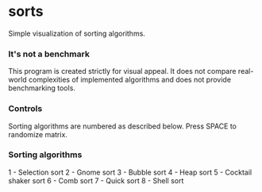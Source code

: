 # sorts
Simple visualization of sorting algorithms.

### It's not a benchmark
This program is created strictly for visual appeal. It does not compare real-world complexities of implemented algorithms and does not provide benchmarking tools.

### Controls
Sorting algorithms are numbered as described below.
Press SPACE to randomize matrix.

### Sorting algorithms
1 - Selection sort
2 - Gnome sort
3 - Bubble sort
4 - Heap sort
5 - Cocktail shaker sort
6 - Comb sort
7 - Quick sort
8 - Shell sort


